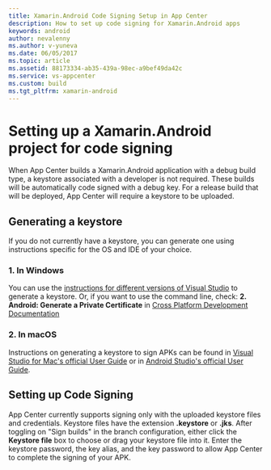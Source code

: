 ```yaml
---
title: Xamarin.Android Code Signing Setup in App Center
description: How to set up code signing for Xamarin.Android apps
keywords: android
author: nevalenny
ms.author: v-yuneva
ms.date: 06/05/2017
ms.topic: article
ms.assetid: 88173334-ab35-439a-98ec-a9bef49da42c
ms.service: vs-appcenter
ms.custom: build
ms.tgt_pltfrm: xamarin-android
---
```


# Setting up a Xamarin.Android project for code signing
When App Center builds a Xamarin.Android application with a debug build type, a keystore associated with a developer is not required. These builds will be automatically code signed with a debug key. For a release build that will be deployed, App Center will require a keystore to be uploaded.

## Generating a keystore
If you do not currently have a keystore, you can generate one using instructions specific for the OS and IDE of your choice.

### 1. In Windows
You can use the [instructions for different versions of Visual Studio](https://developer.xamarin.com/guides/android/deployment,_testing,_and_metrics/publishing_an_application/part_2_-_signing_the_android_application_package/#) to generate a keystore. Or, if you want to use the command line, check: **2. Android: Generate a Private Certificate** in [Cross Platform Development Documentation](https://docs.microsoft.com/en-us/visualstudio/cross-platform/tools-for-cordova/publishing/publish-to-a-store)

### 2. In macOS
Instructions on generating a keystore to sign APKs can be found in [Visual Studio for Mac's official User Guide](https://developer.xamarin.com/guides/android/deployment,_testing,_and_metrics/publishing_an_application/part_2_-_signing_the_android_application_package/?ide=xs#sign-the-apk-xs) or in [Android Studio's official User Guide](https://developer.android.com/studio/publish/app-signing.html).

## Setting up Code Signing
App Center currently supports signing only with the uploaded keystore files and credentials. Keystore files have the extension **.keystore** or **.jks**. After toggling on "Sign builds" in the branch configuration, either click the **Keystore file** box to choose or drag your keystore file into it. Enter the keystore password, the key alias, and the key password to allow App Center to complete the signing of your APK.
